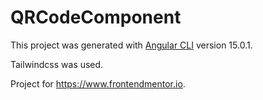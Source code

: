 # QRCodeComponent

This project was generated with [Angular CLI](https://github.com/angular/angular-cli) version 15.0.1.

Tailwindcss was used.

Project for https://www.frontendmentor.io.



